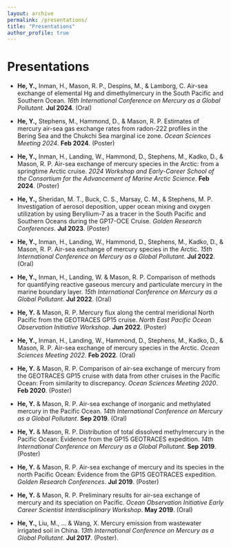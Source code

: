 ```yaml
---
layout: archive
permalink: /presentations/
title: "Presentations"
author_profile: true
---
```


Presentations
======
- **He, Y.,** Inman, H., Mason, R. P., Despins, M., & Lamborg, C. Air-sea exchange of elemental Hg and dimethylmercury in the South Pacific and Southern Ocean. _16th International Conference on Mercury as a Global Pollutant_. **Jul 2024**. (Oral)

- **He, Y.,** Stephens, M., Hammond, D., & Mason, R. P. Estimates of mercury air-sea gas exchange rates from radon-222 profiles in the Bering Sea and the Chukchi Sea marginal ice zone. _Ocean Sciences Meeting 2024_. **Feb 2024**. (Poster)

- **He, Y.,** Inman, H., Landing, W., Hammond, D., Stephens, M., Kadko, D., & Mason, R. P. Air-sea exchange of mercury species in the Arctic: from a springtime Arctic cruise. _2024 Workshop and Early-Career School of the Consortium for the Advancement of Marine Arctic Science_. **Feb 2024**. (Poster)

- **He, Y.,** Sheridan, M. T., Buck, C. S., Marsay, C. M., & Stephens, M. P. Investigation of aerosol deposition, upper ocean mixing and oxygen utilization by using Beryllium-7 as a tracer in the South Pacific and Southern Oceans during the GP17-OCE Cruise. _Golden Research Conferences_. **Jul 2023**. (Poster)

- **He, Y.,** Inman, H., Landing, W., Hammond, D., Stephens, M., Kadko, D., & Mason, R. P. Air-sea exchange of mercury species in the Arctic. _15th International Conference on Mercury as a Global Pollutant_. **Jul 2022**. (Oral)

- **He, Y.,** Inman, H., Landing, W. & Mason, R. P. Comparison of methods for quantifying reactive gaseous mercury and particulate mercury in the marine boundary layer. _15th International Conference on Mercury as a Global Pollutant_. **Jul 2022**. (Oral)

- **He, Y.** & Mason, R. P. Mercury flux along the central meridional North Pacific from the GEOTRACES GP15 cruise. _North East Pacific Ocean Observation Initiative Workshop_. **Jun 2022**. (Poster)

- **He, Y.,** Inman, H., Landing, W., Hammond, D., Stephens, M., Kadko, D., & Mason, R. P. Air-sea exchange of mercury species in the Arctic. _Ocean Sciences Meeting 2022_. **Feb 2022**. (Oral)

- **He, Y.** & Mason, R. P. Comparison of air-sea exchange of mercury from the GEOTRACES GP15 cruise with data from other cruises in the Pacific Ocean: From similarity to discrepancy. _Ocean Sciences Meeting 2020_. **Feb 2020**. (Poster)

- **He, Y.** & Mason, R. P. Air-sea exchange of inorganic and methylated mercury in the Pacific Ocean. _14th International Conference on Mercury as a Global Pollutant_. **Sep 2019**. (Oral)

- **He, Y.** & Mason, R. P. Distribution of total dissolved methylmercury in the Pacific Ocean: Evidence from the GP15 GEOTRACES expedition. _14th International Conference on Mercury as a Global Pollutant_. **Sep 2019**. (Poster)

- **He, Y.** & Mason, R. P. Air-sea exchange of mercury and its species in the north Pacific Ocean: Evidence from the GP15 GEOTRACES expedition. _Golden Research Conferences_. **Jul 2019**. (Poster)

- **He, Y.** & Mason, R. P. Preliminary results for air-sea exchange of mercury and its speciation on Pacific. _Ocean Observation Initiative Early Career Scientist Interdisciplinary Workshop_. **May 2019**. (Oral)

- **He, Y.,** Liu, M., ... & Wang, X. Mercury emission from wastewater irrigated soil in China. _13th International Conference on Mercury as a Global Pollutant_. **Jul 2017**. (Poster).




